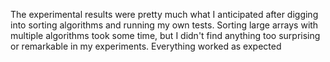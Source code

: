 The experimental results were pretty much what I anticipated after digging into sorting algorithms and running my own tests. Sorting large arrays with multiple algorithms took some time, but  I didn't find anything too surprising or remarkable in my experiments. 
Everything worked as expected
